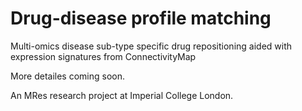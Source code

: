 # Drug-disease profile matching

Multi-omics disease sub-type specific drug repositioning aided with expression signatures from ConnectivityMap


More detailes coming soon.


An MRes research project at Imperial College London.
